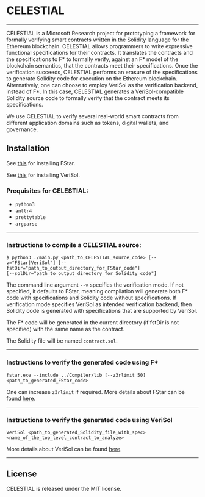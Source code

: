 # CELESTIAL
***
CELESTIAL is a Microsoft Research project for prototyping a framework for formally verifying smart contracts written in the Solidity language for the Ethereum blockchain. CELESTIAL allows programmers to write expressive functional specifications for their contracts. It translates the contracts and the specifications to F\* to formally verify, against an F\* model of the blockchain semantics, that the contracts meet their specifications. Once the verification succeeds, CELESTIAL performs an erasure of the specifications to generate Solidity code for execution on the Ethereum blockchain. 
Alternatively, one can choose to employ VeriSol as the verification backend, instead of F\*. In this case, CELESTIAL generates a VeriSol-compatible Solidity source code to formally verify that the contract meets its specifications. 

We use CELESTIAL to verify several real-world smart contracts from different application domains such as tokens, digital wallets, and governance. 

## Installation
See [this](https://github.com/FStarLang/FStar/blob/master/INSTALL.md) for installing FStar.

See [this](https://github.com/microsoft/verisol/blob/master/INSTALL.md) for installing VeriSol.

### Prequisites for CELESTIAL:
* `python3`
* `antlr4`
* `prettytable`
* `argparse`

---
### Instructions to compile a CELESTIAL source:
```
$ python3 ./main.py <path_to_CELESTIAL_source_code> [--v="FStar|VeriSol"] [--fstDir="path_to_output_directory_for_FStar_code"]
[--solDir="path_to_output_directory_for_Solidity_code"] 
```

The command line argument ```--v``` specifies the verification mode. If not specified, it defaults to FStar, meaning compilation will generate both F\* code with specifications and Solidity code without specifications. If verification mode specifies VeriSol as intended verification backend, then Solidity code is generated with specifications that are supported by VeriSol. 

The F\* code will be generated in the current directory (if fstDir is not specified) with the same name as the contract.

The Solidity file will be named `contract.sol`.

---
### Instructions to verify the generated code using F\*
```
fstar.exe --include ../Compiler/lib [--z3rlimit 50] <path_to_generated_FStar_code>
```
One can increase ```z3rlimit``` if required. More details about FStar can be found [here](https://github.com/FStarLang/FStar).

---
### Instructions to verify the generated code using VeriSol
```
VeriSol <path_to_generated_Solidity_file_with_spec> <name_of_the_top_level_contract_to_analyze>
```
More details about VeriSol can be found [here](https://github.com/microsoft/verisol/blob/master/INSTALL.md).

---
## License
CELESTIAL is released under the MIT license.